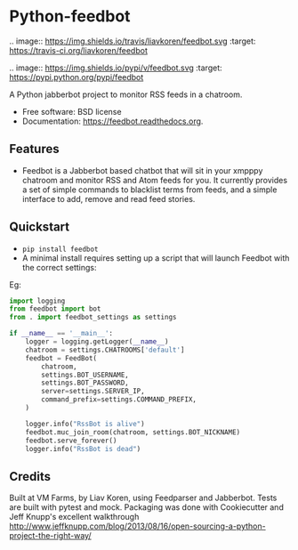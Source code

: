 Python-feedbot
==============

.. image:: https://img.shields.io/travis/liavkoren/feedbot.svg
        :target: https://travis-ci.org/liavkoren/feedbot

.. image:: https://img.shields.io/pypi/v/feedbot.svg
        :target: https://pypi.python.org/pypi/feedbot


A Python jabberbot project to monitor RSS feeds in  a chatroom.

* Free software: BSD license
* Documentation: https://feedbot.readthedocs.org.

Features
--------

* Feedbot is a Jabberbot based chatbot that will sit in your xmpppy chatroom and monitor RSS and Atom feeds for you. It currently provides a set of simple commands to blacklist terms from feeds, and a simple interface to add, remove and read feed stories.

Quickstart
----------

* `pip install feedbot`
* A minimal install requires setting up a script that will launch Feedbot with
the correct settings:

Eg:

```python
import logging
from feedbot import bot
from . import feedbot_settings as settings

if __name__ == '__main__':
    logger = logging.getLogger(__name__)
    chatroom = settings.CHATROOMS['default']
    feedbot = FeedBot(
        chatroom,
        settings.BOT_USERNAME,
        settings.BOT_PASSWORD,
        server=settings.SERVER_IP,
        command_prefix=settings.COMMAND_PREFIX,
    )

    logger.info("RssBot is alive")
    feedbot.muc_join_room(chatroom, settings.BOT_NICKNAME)
    feedbot.serve_forever()
    logger.info("RssBot is dead")
```




Credits
-------

Built at VM Farms, by Liav Koren, using Feedparser and Jabberbot. Tests are
built with pytest and mock. Packaging was done with Cookiecutter and Jeff Knupp's excellent walkthrough http://www.jeffknupp.com/blog/2013/08/16/open-sourcing-a-python-project-the-right-way/
